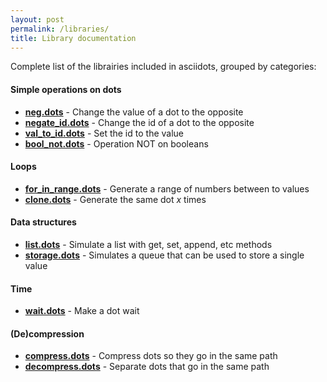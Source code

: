 ```yaml
---
layout: post
permalink: /libraries/
title: Library documentation
---
```


Complete list of the librairies included in asciidots, grouped by categories:

#### Simple operations on dots
- **[neg.dots](/libs/neg)** - Change the value of a dot to the opposite
- **[negate_id.dots](/libs/negate_id)** - Change the id of a dot to the opposite
- **[val_to_id.dots](/libs/val_to_id)** - Set the id to the value
- **[bool_not.dots](/libs/bool_not)**	- Operation NOT on booleans


#### Loops
- **[for_in_range.dots](/libs/for_in_range)** - Generate a range of numbers between to values
- **[clone.dots](/libs/clone)** - Generate the same dot *x* times

#### Data structures
- **[list.dots](/libs/list)** - Simulate a list with get, set, append, etc methods
- **[storage.dots](/libs/storage)** - Simulates a queue that can be used to store a single value

#### Time
- **[wait.dots](/libs/wait)** - Make a dot wait

#### (De)compression
- **[compress.dots](/libs/compress)** - Compress dots so they go in the same path
- **[decompress.dots](/libs/decompress)** - Separate dots that go in the same path
